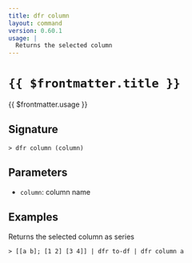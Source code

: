 ```yaml
---
title: dfr column
layout: command
version: 0.60.1
usage: |
  Returns the selected column
---
```


# `{{ $frontmatter.title }}`

<div style='white-space: pre-wrap;'>{{ $frontmatter.usage }}</div>

## Signature

`> dfr column (column)`

## Parameters

- `column`: column name

## Examples

Returns the selected column as series

```shell
> [[a b]; [1 2] [3 4]] | dfr to-df | dfr column a
```
